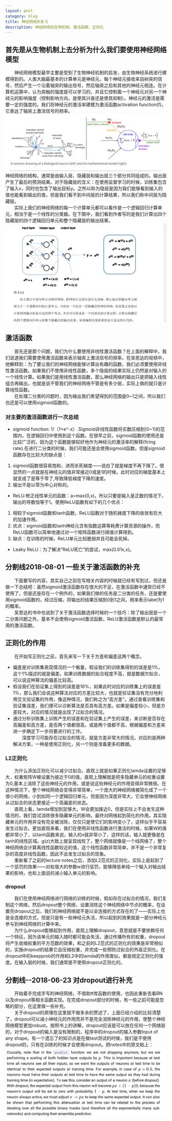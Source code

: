 ```yaml
---
layout: post
category: blog
title: 神经网络的复习
description: 神经网络的生物机制、激活函数、正则化
---
```


## 首先是从生物机制上去分析为什么我们要使用神经网络模型
　　神经网络模型最早主要是受到了生物神经机制的启发，由生物神经系统进行建模得到的。人类大脑最基本的计算单元是神经元，每个神经元接收来自树突的信号，然后产生一个沿着轴突的输出信号，然后轴突之后和其他的神经元相连。在计算机运算中，认为突触的强度是可以学习的，并且它控制着一个神经元对另一个神经元的影响强度（控制影响方向，是使其兴奋还是使其抑制）。神经元的激活是需要一定的强度的。我们将神经元的激活率建模为激活函数activation function(f)，它表达了轴突上激活信号的频率。<br>
![](/downloads/神经网络建模.png)
　　神经网络的结构，通常是由输入层、隐藏层和输出层三个部分共同组成的。输出层产生了最后的预测结果。对于隐藏层的含义：在使用监督学习的时候，训练集包含了输入x，同时也包含了输出目标y。之所以称为隐层是因为我们能够看到输入的值也能看到输出的值，但是我们看不到中间层的计算结果，所以我们称中间层为隐藏层。<br>
　　实际上我们的神经网络的每一个计算单元都可以看作是一个逻辑回归计算单元，相当于是一个线性的分类器。在下图中，我们看到作者写的是我们计算出四个隐藏层的四个逻辑回归单元和整个隐藏层的输出结果。
![](/downloads/逻辑回归计算单元.png)

## 激活函数
　　首先还是那个问题，我们为什么要使用非线性激活函数？在上面的解释中，我们说道我们需要使用激活函数来表示轴突上激活信号的频率。在吴恩达的视频中，他解释到：为了要让我们的神经网络能够计算出有趣的函数，我们必须要使用非线性激活函数。如果我们不使用非线性函数，多个隐层的结果实际上仍然是对输入的一个线性计算。如果我们是用线性激活函数，那么神经网络的输出只是把输入线性组合再输出，也就是说不管我们的神经网络不管是有多少层，实际上做的就只是计算线性函数。<br>
　　在处理二分类的问题时，因为输出我们希望得到的范围是0~1之间，所以我们也还是可以使用sigmoid函数的。

### 对主要的激活函数进行一次总结
- sigmoid function: 1/（1+e^-x）.Sigmoid非线性函数将实数压缩到(0~1)的范围内，在逻辑回归中使用到这个函数。在很早之前，sigmoid函数的使用还是比较广泛的，因为这个函数能够较好地作为神经元的激活率的解释(firing rate).在进行二分类的时候，我们可能还是会使用sigmoid函数。但是sigmoid函数存在比较大的缺点是：
1. sigmoid函数很容易饱和，进而杀死梯度——说白了就是梯度不再下降了。很显然的一点就是在神经元的值非常接近0或是1的时候，此时对应的梯度基本上就变成了是等于零了,导致降低梯度下降的速度。
2. 输出不是以零为中心对称的。
- ReLU:修正线性单元的函数：a=max(0,x)。所以只要是输入是正数的情况下，输出的导数恒等于1。使用ReLU函数有如下的几个优点：
1. 相较于sigmoid函数和tanh函数，ReLU函数对于随机梯度下降的收敛有巨大的加速作用。
2. 优点：sigmoid函数和tanh神经元含有指数运算等耗费计算资源的操作，而ReLU函数可以简单地通过对一个矩阵函数进行阈值计算得到。
3. 缺点：在训练的时候，ReLU单元比较脆弱并且可能会死掉。
- Leaky ReLU：为了解决“ReLU死亡”的尝试，max(0.01x,x)。

## 分割线2018-08-01 一些关于激活函数的补充
　　下面要写的内容，其实自己之前在写相关内容的时候就已经有写到过，但还是做一下总结吧：虽然sigmoid激活函数存在很大的不足，在激活函数中通常已经不使用了，但是还是存在一个例外的，如果我们做的任务是二分类的任务，还是要使用sigmoid函数的，经过压缩，将输出的结果压缩到0到1之间，用来表示label为1的概率。<br>
　　吴恩达的书中也说到了关于激活函数选择时候的一个技巧：除了输出层是一个二分类问题之外，基本不会使用sigmoid激活函数，ReLU激活函数是默认的最常用的激活函数。

## 正则化的作用
　　在开始写正则化之前，首先来写一下关于方差和偏差这两个概念。
- 偏差是对训练集表现情况的一个衡量，假设我们的训练集得到的误差是1%，这个1%描述的就是偏差。如果训练数据的拟合程度不高，就是数据欠拟合，可以说这种算法的偏差比较高。
- 假设我们在验证集上得到的误差是16%，如果此时对应的训练集上的误差是1%，那么我们会说这种算法对应的方差比较大，也就是验证集没有充分地利用交叉验证集的作用，像这种情况，我们称之为“高方差”。通过查看训练集和验证集误差，我们便可以诊断算法是否具有高方差。如果是偏差较小，但是方差较大，对应的情况就是出现了过拟合的情况。
- 通过分析训练集上训练产生的误差和在验证集上产生的误差，来诊断是否存在高偏差和高方差，是否两个值都很高，或是两个值都不高，根据偏差和方差来进一步确定下一步将要进行的工作。<br>
　　深度学习可能存在过拟合的情况，就是方差非常大的情况。对应的是两种解决方案，一种是使用正则化，另一个则是准备更多的数据。

### L2正则化
　　为什么添加正则化可以减少过拟合。直观上就是如果正则化lamda设置的足够大，权重矩阵W被设置为接近于0的值，直观上理解就是把多隐藏单元的权重设置为0,基本上消除了这些神经元的作用，或是说这些神经元的作用变得非常微弱。在这种情况下，整个神经网络会变得非常简单，一个庞大的神经网络被简化成了一个很小的网络，小到如同一个逻辑回归单元，但是因为深度非常大，它会使神经网络从过拟合的状态更接近一个高偏差的状态。<br>
　　直观上看，lamda增加到足够大，W会更加接近0，但是实际上不会发生这种情况的，我们尝试消除很多隐藏单元的影响，最终对网络起到简化的作用。其实隐藏单元的作用并没有完全被消除，仅仅只是使它们的影响变小了，这样似乎不容易发生过拟合。更加直观来看，我们在使用非线性函数进行激活的时候，如果W的值都非常小了，以tanh函数来说，输入的x就非常小了，这样的话，输入就更像是在tanh的线性区域。g(z)大致上就呈现线性了，整个网络就像是一个线网络了，整个神经网络会计算离线性函数较近的值，这个线性函数非常简单，并不是一个非常复杂的高度非线性函数，因此不会发生过拟合的现象。<br>
　　重新看了之前的lecture notes之后，添加L2范式的正则化，实际上是起到了一个惩罚的效果——对权值大的参数w进行惩罚，能够降低单纯一个输入对输出结果的影响，也和上面说的减小输入单元的影响。

### dropout
　　我们在使用神经网络进行网络的训练的时候，假如存在过拟合的情况，我们复制这个网络，然后dropout整个网络，设置消除这个神经网络中节点的概率，在设置完dropout之后，我们的神经网络就不是以全连接的方式存在的了——实际上也是全连接的方式，但是只是有一些神经元失活，所以起到的效果就是一部分神经元参与到神经网络的计算中来。<br>
　　为什么dropout能够起到作用，直观上理解dropout，意思就是不要依赖任何一个特征，因为该单元的输入随时都可能会失活，通过传播所有的权重，dropout将产生收缩权重的平方范数的效果，和之前的L2范式的正则化的效果是非常相似的，实施dropout的结果它会压缩权重，并完成一些预防过拟合的外层正则化。在dropout中的keepprob的作用和L2中的lamda的作用类似，都是规定正则化的强度。在输入层的时候，我们通常是不使用dropout正则化的。

## 分割线--2018-06-23 对dropout进行补充
　　开始着手完成手写的神经网络，不借助tf库函数的使用，也因此重新去看BN以及dropout等相关函数实现。在完成dropout部分的时候，有一些之前可能是忽略的部分，在这里做一些补充。<br>
　　关于dropout的原理在这里就不做多余的赘述了，上面已经介绍的比较清楚了，dropout可以减小神经元的作用而并不是完全消除神经元的作用，使整个神经网络模型更加robust。按照书上的讲解，dropout应该是可以放在任何一个网络层的，对于dropout的输入是没有限制的，程序中的dropout的输入参数Input of any shape。有一个遗忘了的知识点是在做test测试的时候，我们是不使用dropout的，只有在训练的时候才会使用dropout。把notes中的原文粘上：
![](/downloads/dropout.png)
